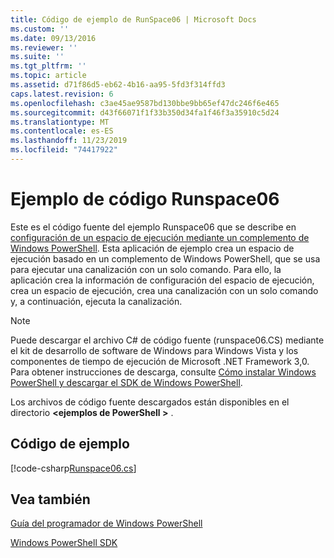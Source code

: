 ```yaml
---
title: Código de ejemplo de RunSpace06 | Microsoft Docs
ms.custom: ''
ms.date: 09/13/2016
ms.reviewer: ''
ms.suite: ''
ms.tgt_pltfrm: ''
ms.topic: article
ms.assetid: d71f86d5-eb62-4b16-aa95-5fd3f314ffd3
caps.latest.revision: 6
ms.openlocfilehash: c3ae45ae9587bd130bbe9bb65ef47dc246f6e465
ms.sourcegitcommit: d43f66071f1f33b350d34fa1f46f3a35910c5d24
ms.translationtype: MT
ms.contentlocale: es-ES
ms.lasthandoff: 11/23/2019
ms.locfileid: "74417922"
---
```

# <a name="runspace06-code-sample"></a>Ejemplo de código Runspace06

Este es el código fuente del ejemplo Runspace06 que se describe en [configuración de un espacio de ejecución mediante un complemento de Windows PowerShell](https://msdn.microsoft.com/en-us/a7289ee8-9732-49ee-91c7-d533e9538b83). Esta aplicación de ejemplo crea un espacio de ejecución basado en un complemento de Windows PowerShell, que se usa para ejecutar una canalización con un solo comando. Para ello, la aplicación crea la información de configuración del espacio de ejecución, crea un espacio de ejecución, crea una canalización con un solo comando y, a continuación, ejecuta la canalización.

> [!NOTE]
> Puede descargar el archivo C# de código fuente (runspace06.CS) mediante el kit de desarrollo de software de Windows para Windows Vista y los componentes de tiempo de ejecución de Microsoft .NET Framework 3,0. Para obtener instrucciones de descarga, consulte [Cómo instalar Windows PowerShell y descargar el SDK de Windows PowerShell](/powershell/scripting/developer/installing-the-windows-powershell-sdk).
>
> Los archivos de código fuente descargados están disponibles en el directorio **\<ejemplos de PowerShell >** .

## <a name="code-sample"></a>Código de ejemplo

[!code-csharp[Runspace06.cs](../../../../powershell-sdk-samples/SDK-2.0/csharp/Runspace06/Runspace06.cs#L11-L85 "Runspace06.cs")]

## <a name="see-also"></a>Vea también

[Guía del programador de Windows PowerShell](./windows-powershell-programmer-s-guide.md)

[Windows PowerShell SDK](../windows-powershell-reference.md)
